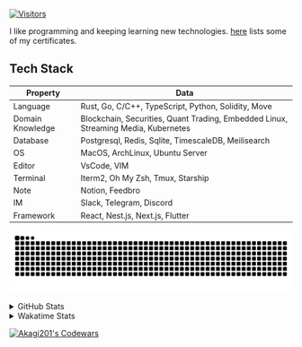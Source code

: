 <!-- markdownlint-disable MD041 MD010 MD033 -->
[![Visitors](https://api.visitorbadge.io/api/daily?path=Akagi201%2FAkagi201&label=Visitors%20Today&countColor=%2337d67a)](https://visitorbadge.io/status?path=Akagi201%2FAkagi201)

I like programming and keeping learning new technologies. [here](https://github.com/Akagi201/blockchain) lists some of my certificates.

## Tech Stack

| Property         	| Data                                                                               	|
|------------------	|------------------------------------------------------------------------------------	|
| Language         	| Rust, Go, C/C++, TypeScript, Python, Solidity, Move                                 |
| Domain Knowledge 	| Blockchain, Securities, Quant Trading, Embedded Linux, Streaming Media, Kubernetes 	|
| Database         	| Postgresql, Redis, Sqlite, TimescaleDB, Meilisearch                                 |
| OS               	| MacOS, ArchLinux, Ubuntu Server                                                     |
| Editor           	| VsCode, VIM                                                                        	|
| Terminal          | Iterm2, Oh My Zsh, Tmux, Starship                                                   |
| Note             	| Notion, Feedbro                                                                    	|
| IM               	| Slack, Telegram, Discord                                                            |
| Framework         | React, Nest.js, Next.js, Flutter                                                   	|

[![github contribution grid snake animation](https://raw.githubusercontent.com/Akagi201/Akagi201/output/github-contribution-grid-snake.svg#gh-light-mode-only)](https://github.com/Akagi201)

<details>
<summary>GitHub Stats</summary>
  <a href="https://github.com/Akagi201"><img alt="Profile Detail" src="https://raw.githubusercontent.com/Akagi201/Akagi201/master/profile-summary-card-output/dracula/0-profile-details.svg" /></a>
  <a href="https://github.com/Akagi201"><img alt="Github Stats" src="https://raw.githubusercontent.com/Akagi201/Akagi201/master/profile-summary-card-output/dracula/3-stats.svg" /></a>
  <a href="https://github.com/Akagi201"><img alt="Lang By Commits" src="https://raw.githubusercontent.com/Akagi201/Akagi201/master/profile-summary-card-output/dracula/2-most-commit-language.svg" /></a>
</details>

<details>
<summary>Wakatime Stats</summary>
<br>

<!--START_SECTION:waka-->

```txt
From: 28 November 2023 - To: 05 December 2023

Total Time: 59 hrs 44 mins

Other        32 hrs 7 mins   █████████████▒░░░░░░░░░░░   53.77 %
sh           8 hrs 33 mins   ███▓░░░░░░░░░░░░░░░░░░░░░   14.32 %
Python       8 hrs 14 mins   ███▒░░░░░░░░░░░░░░░░░░░░░   13.80 %
Rust         4 hrs 20 mins   █▓░░░░░░░░░░░░░░░░░░░░░░░   07.28 %
Markdown     1 hr 44 mins    ▓░░░░░░░░░░░░░░░░░░░░░░░░   02.92 %
YAML         1 hr 28 mins    ▓░░░░░░░░░░░░░░░░░░░░░░░░   02.46 %
JavaScript   1 hr 20 mins    ▓░░░░░░░░░░░░░░░░░░░░░░░░   02.26 %
Solidity     42 mins         ▒░░░░░░░░░░░░░░░░░░░░░░░░   01.19 %
TOML         29 mins         ▒░░░░░░░░░░░░░░░░░░░░░░░░   00.82 %
JSON         12 mins         ░░░░░░░░░░░░░░░░░░░░░░░░░   00.34 %
```

<!--END_SECTION:waka-->

</details>

<a href="https://www.codewars.com/users/Akagi201"><img alt="Akagi201's Codewars" src="https://www.codewars.com/users/Akagi201/badges/small"></a>
